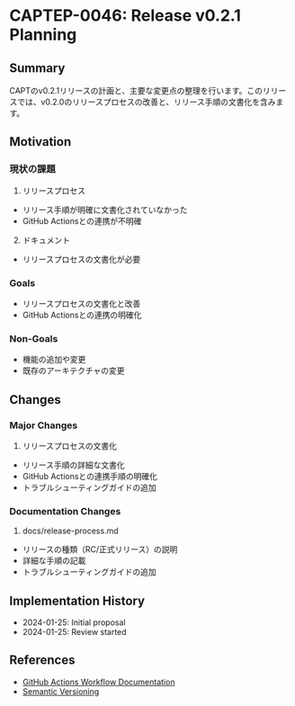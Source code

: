 # CAPTEP-0046: Release v0.2.1 Planning

## Summary

CAPTのv0.2.1リリースの計画と、主要な変更点の整理を行います。このリリースでは、v0.2.0のリリースプロセスの改善と、リリース手順の文書化を含みます。

## Motivation

### 現状の課題

1. リリースプロセス
- リリース手順が明確に文書化されていなかった
- GitHub Actionsとの連携が不明確

2. ドキュメント
- リリースプロセスの文書化が必要

### Goals

- リリースプロセスの文書化と改善
- GitHub Actionsとの連携の明確化

### Non-Goals

- 機能の追加や変更
- 既存のアーキテクチャの変更

## Changes

### Major Changes

1. リリースプロセスの文書化
- リリース手順の詳細な文書化
- GitHub Actionsとの連携手順の明確化
- トラブルシューティングガイドの追加

### Documentation Changes

1. docs/release-process.md
- リリースの種類（RC/正式リリース）の説明
- 詳細な手順の記載
- トラブルシューティングガイドの追加

## Implementation History

- 2024-01-25: Initial proposal
- 2024-01-25: Review started

## References

- [GitHub Actions Workflow Documentation](https://docs.github.com/en/actions)
- [Semantic Versioning](https://semver.org/)

